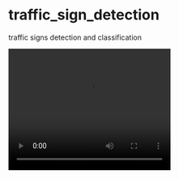 # traffic_sign_detection
 traffic signs detection and classification

<video width="320" height="240" controls>
  <source src="https://github.com/Saidislombek-dev/traffic_sign_detection/blob/main/result.mp4?raw=true" type="video/mp4">
  Your browser does not support the video tag.
</video>

